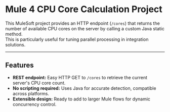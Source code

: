 # Mule 4 CPU Core Calculation Project

This MuleSoft project provides an HTTP endpoint (`/cores`) that returns the number of available CPU cores on the server by calling a custom Java static method.  
This is particularly useful for tuning parallel processing in integration solutions.

---

## Features

- **REST endpoint:** Easy HTTP GET to `/cores` to retrieve the current server's CPU core count.
- **No scripting required:** Uses Java for accurate detection, compatible across platforms.
- **Extensible design:** Ready to add to larger Mule flows for dynamic concurrency control.

